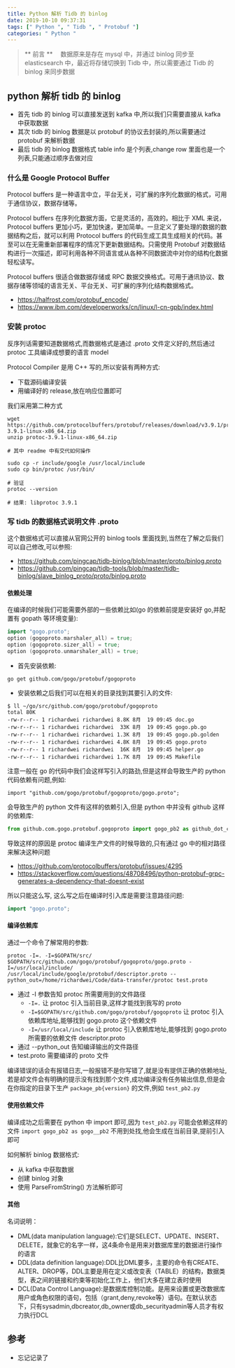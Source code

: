 ```yaml
---
title: Python 解析 Tidb 的 binlog
date: 2019-10-10 09:37:31
tags: [" Python ", " Tidb ", " Protobuf "]
categories: " Python "
---
```


> ** 前言 **
　数据原来是存在 mysql 中，并通过 binlog 同步至 elasticsearch 中，最近将存储切换到 Tidb 中，所以需要通过 Tidb 的 binlog 来同步数据

## python 解析 tidb 的 binlog



- 首先 tidb 的 binlog 可以直接发送到 kafka 中,所以我们只需要直接从 kafka 中获取数据
- 其次 tidb 的 binlog 数据是以 protobuf 的协议去封装的,所以需要通过 protobuf 来解析数据
- 最后 tidb 的 binlog 数据格式 table info 是个列表,change row 里面也是一个列表,只能通过顺序去做对应

### 什么是 Google Protocol Buffer

Protocol buffers 是一种语言中立，平台无关，可扩展的序列化数据的格式，可用于通信协议，数据存储等。

Protocol buffers 在序列化数据方面，它是灵活的，高效的。相比于 XML 来说，Protocol buffers 更加小巧，更加快速，更加简单。一旦定义了要处理的数据的数据结构之后，就可以利用 Protocol buffers 的代码生成工具生成相关的代码。甚至可以在无需重新部署程序的情况下更新数据结构。只需使用 Protobuf 对数据结构进行一次描述，即可利用各种不同语言或从各种不同数据流中对你的结构化数据轻松读写。

Protocol buffers 很适合做数据存储或 RPC 数据交换格式。可用于通讯协议、数据存储等领域的语言无关、平台无关、可扩展的序列化结构数据格式。

- https://halfrost.com/protobuf_encode/
- https://www.ibm.com/developerworks/cn/linux/l-cn-gpb/index.html

### 安装 protoc 

反序列话需要知道数据格式,而数据格式是通过 .proto 文件定义好的,然后通过 protoc 工具编译成想要的语言 model

Protocol Compiler 是用 C++ 写的,所以安装有两种方式:

- 下载源码编译安装
- 用编译好的 release,放在响应位置即可

我们采用第二种方式

```shell
wget https://github.com/protocolbuffers/protobuf/releases/download/v3.9.1/protoc-3.9.1-linux-x86_64.zip
unzip protoc-3.9.1-linux-x86_64.zip

# 其中 readme 中有交代如何操作

sudo cp -r include/google /usr/local/include
sudo cp bin/protoc /usr/bin/

# 验证
protoc --version

# 结果: libprotoc 3.9.1
```

### 写 tidb 的数据格式说明文件 .proto

这个数据格式可以直接从官网公开的 binlog tools 里面找到,当然在了解之后我们可以自己修改,可以参照:

- https://github.com/pingcap/tidb-binlog/blob/master/proto/binlog.proto
- https://github.com/pingcap/tidb-tools/blob/master/tidb-binlog/slave_binlog_proto/proto/binlog.proto

####  依赖处理

在编译的时候我们可能需要外部的一些依赖比如(go 的依赖前提是安装好 go,并配置有 gopath 等环境变量):

```go
import "gogo.proto";
option (gogoproto.marshaler_all) = true;
option (gogoproto.sizer_all) = true;
option (gogoproto.unmarshaler_all) = true;
```

- 首先安装依赖:

```shell
go get github.com/gogo/protobuf/gogoproto
```

- 安装依赖之后我们可以在相关的目录找到其要引入的文件:

```
$ ll ~/go/src/github.com/gogo/protobuf/gogoproto
total 80K
-rw-r--r-- 1 richardwei richardwei 8.8K 8月  19 09:45 doc.go
-rw-r--r-- 1 richardwei richardwei  33K 8月  19 09:45 gogo.pb.go
-rw-r--r-- 1 richardwei richardwei 1.3K 8月  19 09:45 gogo.pb.golden
-rw-r--r-- 1 richardwei richardwei 4.8K 8月  19 09:45 gogo.proto
-rw-r--r-- 1 richardwei richardwei  16K 8月  19 09:45 helper.go
-rw-r--r-- 1 richardwei richardwei 1.7K 8月  19 09:45 Makefile
```

注意一般在 go 的代码中我们会这样写引入的路劲,但是这样会导致生产的 python 代码依赖有问题,例如:

```
import "github.com/gogo/protobuf/gogoproto/gogo.proto";
```

会导致生产的 python 文件有这样的依赖引入,但是 python 中并没有 github 这样的依赖库:

```python
from github.com.gogo.protobuf.gogoproto import gogo_pb2 as github_dot_com_dot_gogo_dot_protobuf_dot_gogoproto_dot_gogo__pb2
```

导致这样的原因是 protoc 编译生产文件的时候导致的,只有通过 go 中的相对路径来解决这种问题

- https://github.com/protocolbuffers/protobuf/issues/4295
- https://stackoverflow.com/questions/48708496/python-protobuf-grpc-generates-a-dependency-that-doesnt-exist

所以只能这么写, 这么写之后在编译时引入库是需要注意路径问题:


```go
import "gogo.proto";
```

#### 编译依赖库

通过一个命令了解常用的参数:

```
protoc -I=. -I=$GOPATH/src/ $GOPATH/src/github.com/gogo/protobuf/gogoproto/gogo.proto -I=/usr/local/include/ /usr/local/include/google/protobuf/descriptor.proto --python_out=/home/richardwei/Code/data-transfer/protoc test.proto
```

- 通过 -I 参数告知 protoc 所需要用到的文件路径
    - `-I=.` 让 protoc 引入当前目录,这样才能找到我写的 proto
    - `-I=$GOPATH/src/github.com/gogo/protobuf/gogoproto` 让 protoc 引入依赖库地址,能够找到 gogo.proto 这个依赖文件
    - `-I=/usr/local/include` 让 protoc 引入依赖库地址,能够找到 gogo.proto 所需要的依赖文件 descriptor.proto
- 通过 --python_out 告知编译输出的文件路径
- test.proto 需要编译的 proto 文件

编译错误的话会有报错日志,一般报错不是你写错了,就是没有提供正确的依赖地址,若是却文件会有明确的提示没有找到那个文件,成功编译没有任务输出信息,但是会在你指定的目录下生产 `package_pb{version}` 的文件,例如 `test_pb2.py`

#### 使用依赖文件

编译成功之后需要在 python 中 import 即可,因为 `test_pb2.py` 可能会依赖这样的文件 `import gogo_pb2 as gogo__pb2` 不用到处找,他会生成在当前目录,提前引入即可

如何解析 binlog 数据格式:

- 从 kafka 中获取数据
- 创建 binlog 对象
- 使用 ParseFromString() 方法解析即可

#### 其他

名词说明：
- DML(data manipulation language):它们是SELECT、UPDATE、INSERT、DELETE，就象它的名字一样，这4条命令是用来对数据库里的数据进行操作的语言
- DDL(data definition language):DDL比DML要多，主要的命令有CREATE、ALTER、DROP等，DDL主要是用在定义或改变表（TABLE）的结构，数据类型，表之间的链接和约束等初始化工作上，他们大多在建立表时使用
- DCL(Data Control Language):是数据库控制功能。是用来设置或更改数据库用户或角色权限的语句，包括（grant,deny,revoke等）语句。在默认状态下，只有sysadmin,dbcreator,db_owner或db_securityadmin等人员才有权力执行DCL

## 参考

- 忘记记录了
